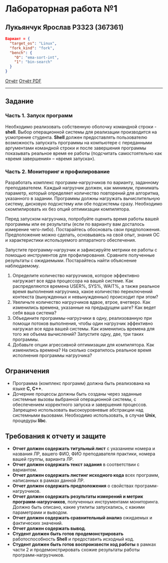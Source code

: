 # Лабораторная работа №1
## Лукьянчук Ярослав P3323 (367361)
```json
Вариант = {
  "target_os": "Linux",
  "fork_kind": "fork",
  "bench": {
    "0": "ema-sort-int",
    "1": "bin-search"
  }
}
```

[Отчёт](./reports/REPORT.md)
[Отчёт PDF](./reports/report.pdf)

---
## Задание

### Часть 1. Запуск программ
Необходимо реализовать собственную оболочку командной строки - **shell**. Выбор операционной системы для реализации производится на усмотрение студента. **Shell** должен предоставлять пользователю возможность запускать программы на компьютере с переданными аргументами командной строки и после завершения программы показывать реальное время ее работы (подсчитать самостоятельно как «время завершения» – «время запуска»).

### Часть 2. Мониторинг и профилирование
Разработать комплекс программ-нагрузчиков по варианту, заданному преподавателем. Каждый нагрузчик должен, как минимум, принимать параметр, который определяет количество повторений для алгоритма, указанного в задании. Программы должны нагружать вычислительную систему, дисковую подсистему или обе подсистемы сразу. Необходимо скомпилировать их без опций оптимизации компилятора.

Перед запуском нагрузчика, попробуйте оценить время работы вашей программы или ее результаты (если по варианту вам досталось измерение чего-либо). Постарайтесь обосновать свои предположения. Предположение можно сделать, основываясь на свой опыт, знания ОС и характеристики используемого аппаратного обеспечения.

Запустите программу-нагрузчик и зафиксируйте метрики ее работы с помощью инструментов для профилирования. Сравните полученные результаты с ожидаемыми. Постарайтесь найти объяснение наблюдаемому.

1. Определите количество нагрузчиков, которое эффективно нагружает все ядра процессора на вашей системе. Как распределяются времена USER%, SYS%, WAIT%, а также реальное время выполнения нагрузчика, какое количество переключений контекста (вынужденных и невынужденных) происходит при этом?
2. Увеличьте количество нагрузчиков вдвое, втрое, вчетверо. Как изменились времена, указанные на предыдущем шаге? Как ведет себя ваша система?
3. Объедините программы-нагрузчики в одну, реализованную при помощи потоков выполнения, чтобы один нагрузчик эффективно нагружал все ядра вашей системы. Как изменились времена для того же объема вычислений? Запустите одну, две, три таких программы.
4. Добавьте опции агрессивной оптимизации для компилятора. Как изменились времена? На сколько сократилось реальное время исполнения программы нагрузчика?

## Ограничения
- Программа (комплекс программ) должна быть реализована на языке **C, C++**.
- Дочерние процессы должны быть созданы через заданные системные вызовы выбранной операционной системы, с обеспечением корректного запуска и завершения процессов. Запрещено использовать высокоуровневые абстракции над системными вызовами. Необходимо использовать, в случае **Unix**, процедуры **libc**.

## Требования к отчету и защите
- **Отчет должен содержать титульный лист** с указанием номера и названия ЛР, вашего ФИО, ФИО преподавателя практики, номера вашей группы, варианта ЛР.
- **Отчет должен содержать текст задания** в соответствии с вариантом.
- **Отчет должен содержать листинг исходного кода** всех программ, написанных в рамках данной ЛР.
- **Отчет должен содержать предположения** о свойствах программ-нагрузчиков.
- **Отчет должен содержать результаты измерений и метрик программ-нагрузчиков**, полученных инструментами мониторинга. Должно быть описано, какие утилиты запускались, с какими параметрами и выводом.
- **Отчет должен содержать сравнительный анализ** ожидаемых и фактических значений.
- **Отчет должен содержать вывод**.
- **Студент должен быть готов продемонстрировать** работоспособность **Shell** и предоставить исходный код.
- **Студент должен быть готов воспроизвести ход работы** в рамках части 2 и продемонстрировать схожие результаты работы программ-нагрузчиков.